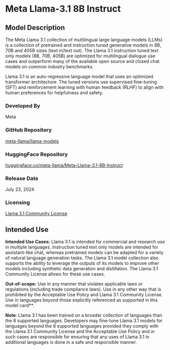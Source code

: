 # Meta Llama-3.1 8B Instruct

## Model Description
<!--
Sourced from: https://huggingface.co/meta-llama/Meta-Llama-3.1-8B-Instruct#model-information
-->
The Meta Llama 3.1 collection of multilingual large language models (LLMs) is a collection of pretrained and instruction tuned generative models in 8B, 70B and 405B sizes (text in/text out). The Llama 3.1 instruction tuned text only models (8B, 70B, 405B) are optimized for multilingual dialogue use cases and outperform many of the available open source and closed chat models on common industry benchmarks.

Llama 3.1 is an auto-regressive language model that uses an optimized transformer architecture. The tuned versions use supervised fine-tuning (SFT) and reinforcement learning with human feedback (RLHF) to align with human preferences for helpfulness and safety.

### Developed By
Meta

### GitHub Repository
[meta-llama/llama-models](https://github.com/meta-llama/llama-models)

### HuggingFace Repository
[huggingface.co/meta-llama/Meta-Llama-3.1-8B-Instruct](https://huggingface.co/meta-llama/Meta-Llama-3.1-8B-Instruct)

### Release Date
July 23, 2024

### Licensing
[Llama 3.1 Community License](https://github.com/meta-llama/llama-models/blob/main/models/llama3_1/LICENSE)

## Intended Use
<!--
Sourced from: https://huggingface.co/meta-llama/Meta-Llama-3.1-8B-Instruct#intended-use
-->
**Intended Use Cases:** Llama 3.1 is intended for commercial and research use in multiple languages. Instruction tuned text only models are intended for assistant-like chat, whereas pretrained models can be adapted for a variety of natural language generation tasks. The Llama 3.1 model collection also supports the ability to leverage the outputs of its models to improve other models including synthetic data generation and distillation. The Llama 3.1 Community License allows for these use cases.

**Out-of-scope:** Use in any manner that violates applicable laws or regulations (including trade compliance laws). Use in any other way that is prohibited by the Acceptable Use Policy and Llama 3.1 Community License. Use in languages beyond those explicitly referenced as supported in this model card**.

**Note**: Llama 3.1 has been trained on a broader collection of languages than the 8 supported languages. Developers may fine-tune Llama 3.1 models for languages beyond the 8 supported languages provided they comply with the Llama 3.1 Community License and the Acceptable Use Policy and in such cases are responsible for ensuring that any uses of Llama 3.1 in additional languages is done in a safe and responsible manner.
